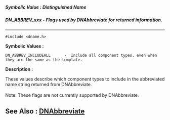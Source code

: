 ##### Symbolic Value : Distinguished Name
##### DN_ABBREV_xxx - Flags used by DNAbbreviate for returned information.
---
```
#include <dname.h>
```

**Symbolic Values :**

	DN_ABBREV_INCLUDEALL	  -  Include all component types, even when they are the same as the template.


**Description :**

These values describe which component types to include in the abbreviated name string returned from DNAbbreviate.<br>
<br>
Note:  These flags are not currently supported by DNAbbreviate.


**See Also :**
[DNAbbreviate](/domino-c-api-docs/reference/Func/DNAbbreviate)
---

